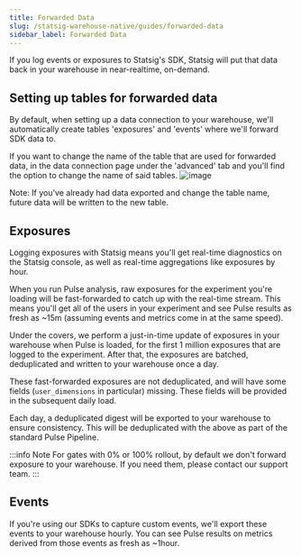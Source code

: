 ```yaml
---
title: Forwarded Data
slug: /statsig-warehouse-native/guides/forwarded-data
sidebar_label: Forwarded Data
---
```


If you log events or exposures to Statsig's SDK, Statsig will put that data back in your warehouse in near-realtime, on-demand.

## Setting up tables for forwarded data

By default, when setting up a data connection to your warehouse, we'll automatically create tables 'exposures' and 'events' where we'll forward SDK data to.

If you want to change the name of the table that are used for forwarded data, in the data connection page under the 'advanced' tab and you'll find the option to change the name of said tables.
![image](/img/forwarded_data_tables.png)

Note: If you've already had data exported and change the table name, future data will be written to the new table. 

## Exposures

Logging exposures with Statsig means you'll get real-time diagnostics on the Statsig console, as well as real-time aggregations like exposures by hour.

When you run Pulse analysis, raw exposures for the experiment you're loading will be fast-forwarded to catch up with the real-time stream. This means you'll get all of the users in your experiment and see Pulse results as fresh as ~15m (assuming events and metrics come in at the same speed).

Under the covers, we perform a just-in-time update of exposures in your warehouse when Pulse is loaded, for the first 1 million exposures that are logged to the experiment. After that, the exposures are batched, deduplicated and written to your warehouse once a day.

These fast-forwarded exposures are not deduplicated, and will have some fields (`user_dimensions` in particular) missing. These fields will be provided in the subsequent daily load.

Each day, a deduplicated digest will be exported to your warehouse to ensure consistency. This will be deduplicated with the above as part of the standard Pulse Pipeline.

:::info Note
For gates with 0% or 100% rollout, by default we don't forward exposure to your warehouse. If you need them, please contact our support team.
:::

## Events

If you're using our SDKs to capture custom events, we'll export these events to your warehouse hourly. You can see Pulse results on metrics derived from those events as fresh as ~1hour.
